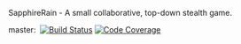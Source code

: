 SapphireRain - A small collaborative, top-down stealth game.

master:&nbsp;&nbsp;[![Build Status](https://travis-ci.org/camilne/Sapphire-Rain.svg?branch=master)](https://travis-ci.org/camilne/Sapphire-Rain)
[![Code Coverage](https://img.shields.io/codecov/c/github/camilne/Sapphire-Rain/master.svg)](https://codecov.io/github/camilne/Sapphire-Rain?branch=master)